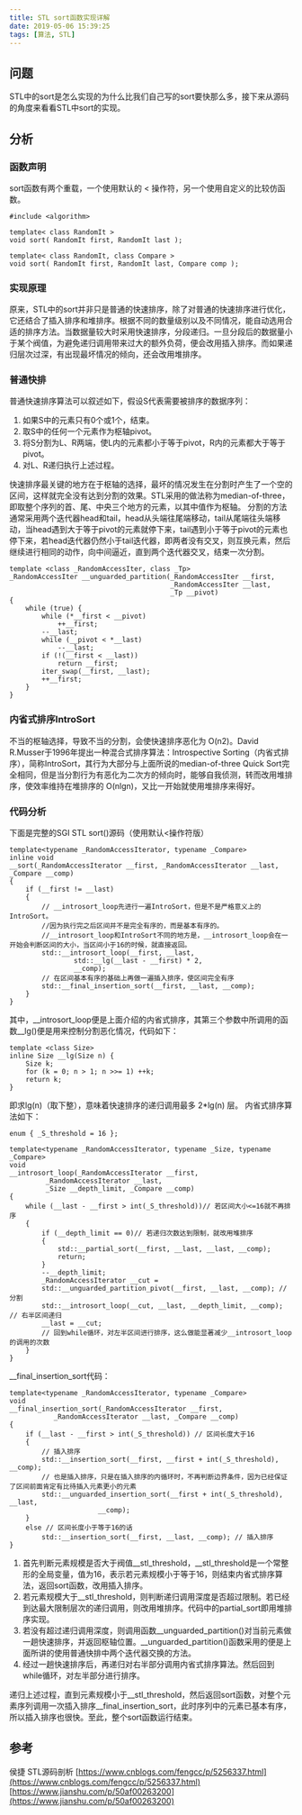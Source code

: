 ```yaml
---
title: STL sort函数实现详解
date: 2019-05-06 15:39:25
tags: [算法, STL]
---
```

## 问题
STL中的sort是怎么实现的为什么比我们自己写的sort要快那么多，接下来从源码的角度来看看STL中sort的实现。
## 分析
### 函数声明
sort函数有两个重载，一个使用默认的 < 操作符，另一个使用自定义的比较仿函数。
```
#include <algorithm>
 
template< class RandomIt >
void sort( RandomIt first, RandomIt last );
 
template< class RandomIt, class Compare >
void sort( RandomIt first, RandomIt last, Compare comp );
```
### 实现原理
原来，STL中的sort并非只是普通的快速排序，除了对普通的快速排序进行优化，它还结合了插入排序和堆排序。根据不同的数量级别以及不同情况，能自动选用合适的排序方法。当数据量较大时采用快速排序，分段递归。一旦分段后的数据量小于某个阀值，为避免递归调用带来过大的额外负荷，便会改用插入排序。而如果递归层次过深，有出现最坏情况的倾向，还会改用堆排序。

<!--more-->

### 普通快排

普通快速排序算法可以叙述如下，假设S代表需要被排序的数据序列：

1. 如果S中的元素只有0个或1个，结束。
2. 取S中的任何一个元素作为枢轴pivot。
3. 将S分割为L、R两端，使L内的元素都小于等于pivot，R内的元素都大于等于pivot。
4. 对L、R递归执行上述过程。

快速排序最关键的地方在于枢轴的选择，最坏的情况发生在分割时产生了一个空的区间，这样就完全没有达到分割的效果。STL采用的做法称为median-of-three，即取整个序列的首、尾、中央三个地方的元素，以其中值作为枢轴。
分割的方法通常采用两个迭代器head和tail，head从头端往尾端移动，tail从尾端往头端移动，当head遇到大于等于pivot的元素就停下来，tail遇到小于等于pivot的元素也停下来，若head迭代器仍然小于tail迭代器，即两者没有交叉，则互换元素，然后继续进行相同的动作，向中间逼近，直到两个迭代器交叉，结束一次分割。
```
template <class _RandomAccessIter, class _Tp>
_RandomAccessIter __unguarded_partition(_RandomAccessIter __first, 
                                        _RandomAccessIter __last, 
                                        _Tp __pivot) 
{
    while (true) {
        while (*__first < __pivot)
            ++__first;
        --__last;
        while (__pivot < *__last)
            --__last;
        if (!(__first < __last))
            return __first;
        iter_swap(__first, __last);
        ++__first;
    }
}
```

### 内省式排序IntroSort
不当的枢轴选择，导致不当的分割，会使快速排序恶化为 O(n2)。David R.Musser于1996年提出一种混合式排序算法：Introspective Sorting（内省式排序），简称IntroSort，其行为大部分与上面所说的median-of-three Quick Sort完全相同，但是当分割行为有恶化为二次方的倾向时，能够自我侦测，转而改用堆排序，使效率维持在堆排序的 O(nlgn)，又比一开始就使用堆排序来得好。

### 代码分析
下面是完整的SGI STL sort()源码（使用默认<操作符版）
```
template<typename _RandomAccessIterator, typename _Compare>
inline void
__sort(_RandomAccessIterator __first, _RandomAccessIterator __last, _Compare __comp)
{
    if (__first != __last)
    {
        // __introsort_loop先进行一遍IntroSort，但是不是严格意义上的IntroSort。
        //因为执行完之后区间并不是完全有序的，而是基本有序的。
        //__introsort_loop和IntroSort不同的地方是，__introsort_loop会在一开始会判断区间的大小，当区间小于16的时候，就直接返回。
        std::__introsort_loop(__first, __last,
                std::__lg(__last - __first) * 2,
                __comp); 
        // 在区间基本有序的基础上再做一遍插入排序，使区间完全有序
        std::__final_insertion_sort(__first, __last, __comp);
    }
}
```
其中，__introsort_loop便是上面介绍的内省式排序，其第三个参数中所调用的函数__lg()便是用来控制分割恶化情况，代码如下：
```
template <class Size>
inline Size __lg(Size n) {
    Size k;
    for (k = 0; n > 1; n >>= 1) ++k;
    return k;
}
```
即求lg(n)（取下整），意味着快速排序的递归调用最多 2*lg(n) 层。
内省式排序算法如下：
```
enum { _S_threshold = 16 };

template<typename _RandomAccessIterator, typename _Size, typename _Compare>
void
__introsort_loop(_RandomAccessIterator __first,
         _RandomAccessIterator __last,
         _Size __depth_limit, _Compare __comp)
{
    while (__last - __first > int(_S_threshold))// 若区间大小<=16就不再排序
    {
        if (__depth_limit == 0)// 若递归次数达到限制，就改用堆排序
        {
            std::__partial_sort(__first, __last, __last, __comp);
            return;
        }
        --__depth_limit;
        _RandomAccessIterator __cut =
        std::__unguarded_partition_pivot(__first, __last, __comp); // 分割
        std::__introsort_loop(__cut, __last, __depth_limit, __comp); // 右半区间递归
        __last = __cut;
        // 回到while循环，对左半区间进行排序，这么做能显著减少__introsort_loop的调用的次数
    }
}
```
__final_insertion_sort代码：
```
template<typename _RandomAccessIterator, typename _Compare>
void
__final_insertion_sort(_RandomAccessIterator __first,
           _RandomAccessIterator __last, _Compare __comp)
{
    if (__last - __first > int(_S_threshold)) // 区间长度大于16
    {
        // 插入排序
        std::__insertion_sort(__first, __first + int(_S_threshold), __comp); 
        // 也是插入排序，只是在插入排序的内循环时，不再判断边界条件，因为已经保证了区间前面肯定有比待插入元素更小的元素
        std::__unguarded_insertion_sort(__first + int(_S_threshold), __last, 
                      __comp);
    }
    else // 区间长度小于等于16的话
        std::__insertion_sort(__first, __last, __comp); // 插入排序
}
```
1. 首先判断元素规模是否大于阀值__stl_threshold，__stl_threshold是一个常整形的全局变量，值为16，表示若元素规模小于等于16，则结束内省式排序算法，返回sort函数，改用插入排序。
2. 若元素规模大于__stl_threshold，则判断递归调用深度是否超过限制。若已经到达最大限制层次的递归调用，则改用堆排序。代码中的partial_sort即用堆排序实现。
3. 若没有超过递归调用深度，则调用函数__unguarded_partition()对当前元素做一趟快速排序，并返回枢轴位置。__unguarded_partition()函数采用的便是上面所讲的使用普通快排中两个迭代器交换的方法。
4. 经过一趟快速排序后，再递归对右半部分调用内省式排序算法。然后回到while循环，对左半部分进行排序。

递归上述过程，直到元素规模小于__stl_threshold，然后返回sort函数，对整个元素序列调用一次插入排序__final_insertion_sort，此时序列中的元素已基本有序，所以插入排序也很快。至此，整个sort函数运行结束。
## 参考
侯捷 STL源码剖析
[https://www.cnblogs.com/fengcc/p/5256337.html](https://www.cnblogs.com/fengcc/p/5256337.html)
[https://www.jianshu.com/p/50af00263200](https://www.jianshu.com/p/50af00263200)
